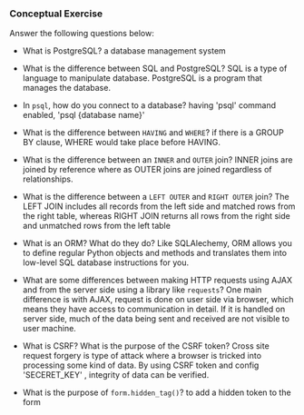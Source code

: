 ### Conceptual Exercise

Answer the following questions below:

- What is PostgreSQL?
a database management system

- What is the difference between SQL and PostgreSQL?
SQL is a type of language to manipulate database. PostgreSQL is a program that manages the database.

- In `psql`, how do you connect to a database?
having 'psql' command enabled, 'psql {database name}'

- What is the difference between `HAVING` and `WHERE`?
if there is a GROUP BY clause, WHERE would take place before HAVING.

- What is the difference between an `INNER` and `OUTER` join?
INNER joins are joined by reference where as OUTER joins are joined regardless of relationships.

- What is the difference between a `LEFT OUTER` and `RIGHT OUTER` join?
The LEFT JOIN includes all records from the left side and matched rows from the right table, 
whereas RIGHT JOIN returns all rows from the right side and unmatched rows from the left table

- What is an ORM? What do they do?
Like SQLAlechemy, ORM allows you to define regular Python objects and methods and translates them into low-level SQL database instructions for you.

- What are some differences between making HTTP requests using AJAX and from the server side using a library like `requests`?
  One main difference is with AJAX, request is done on user side via browser, which means they have access to communication in detail. 
  If it is handled on server side, much of the data being sent and received are not visible to user machine. 
  

- What is CSRF? What is the purpose of the CSRF token?
Cross site request forgery is type of attack where a browser is tricked into processing some kind of data. 
By using CSRF token and config 'SECERET_KEY' , integrity of data can be verified. 

- What is the purpose of `form.hidden_tag()`?
to add a hidden token to the form
